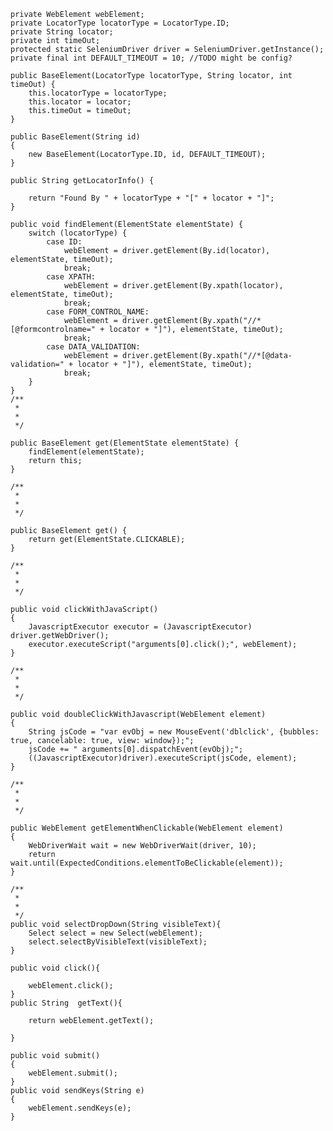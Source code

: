 

    private WebElement webElement;
    private LocatorType locatorType = LocatorType.ID;
    private String locator;
    private int timeOut;
    protected static SeleniumDriver driver = SeleniumDriver.getInstance();
    private final int DEFAULT_TIMEOUT = 10; //TODO might be config?

    public BaseElement(LocatorType locatorType, String locator, int timeOut) {
        this.locatorType = locatorType;
        this.locator = locator;
        this.timeOut = timeOut;
    }

    public BaseElement(String id)
    {
        new BaseElement(LocatorType.ID, id, DEFAULT_TIMEOUT);
    }

    public String getLocatorInfo() {

        return "Found By " + locatorType + "[" + locator + "]";
    }

    public void findElement(ElementState elementState) {
        switch (locatorType) {
            case ID:
                webElement = driver.getElement(By.id(locator), elementState, timeOut);
                break;
            case XPATH:
                webElement = driver.getElement(By.xpath(locator), elementState, timeOut);
                break;
            case FORM_CONTROL_NAME:
                webElement = driver.getElement(By.xpath("//*[@formcontrolname=" + locator + "]"), elementState, timeOut);
                break;
            case DATA_VALIDATION:
                webElement = driver.getElement(By.xpath("//*[@data-validation=" + locator + "]"), elementState, timeOut);
                break;
        }
    }
    /**
     *
     *
     */

    public BaseElement get(ElementState elementState) {
        findElement(elementState);
        return this;
    }

    /**
     *
     *
     */

    public BaseElement get() {
        return get(ElementState.CLICKABLE);
    }

    /**
     *
     *
     */

    public void clickWithJavaScript()
    {
        JavascriptExecutor executor = (JavascriptExecutor) driver.getWebDriver();
        executor.executeScript("arguments[0].click();", webElement);
    }

    /**
     *
     *
     */

    public void doubleClickWithJavascript(WebElement element)
    {
        String jsCode = "var evObj = new MouseEvent('dblclick', {bubbles: true, cancelable: true, view: window});";
        jsCode += " arguments[0].dispatchEvent(evObj);";
        ((JavascriptExecutor)driver).executeScript(jsCode, element);
    }

    /**
     *
     *
     */

    public WebElement getElementWhenClickable(WebElement element)
    {
        WebDriverWait wait = new WebDriverWait(driver, 10);
        return wait.until(ExpectedConditions.elementToBeClickable(element));
    }

    /**
     *
     *
     */
    public void selectDropDown(String visibleText){
        Select select = new Select(webElement);
        select.selectByVisibleText(visibleText);
    }

    public void click(){

        webElement.click();
    }
    public String  getText(){

        return webElement.getText();

    }

    public void submit()
    {
        webElement.submit();
    }
    public void sendKeys(String e)
    {
        webElement.sendKeys(e);
    }
